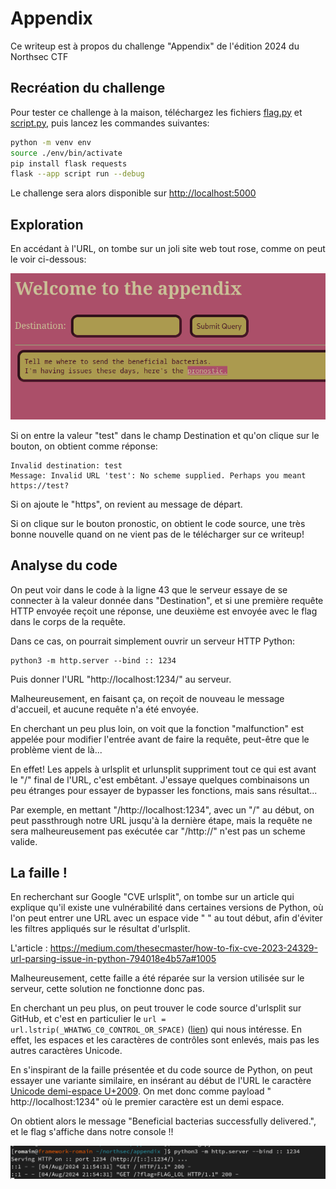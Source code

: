 # Appendix

Ce writeup est à propos du challenge "Appendix" de l'édition 2024 du Northsec CTF

## Recréation du challenge

Pour tester ce challenge à la maison, téléchargez les fichiers [flag.py](flag.py) et [script.py](script.py), puis lancez les commandes suivantes:

```bash
python -m venv env
source ./env/bin/activate
pip install flask requests
flask --app script run --debug
```

Le challenge sera alors disponible sur <http://localhost:5000>

## Exploration

En accédant à l'URL, on tombe sur un joli site web tout rose, comme on peut le voir ci-dessous:

![Screenshot](images/screenshot1.png)

Si on entre la valeur "test" dans le champ Destination et qu'on clique sur le bouton, on obtient comme réponse:

```
Invalid destination: test
Message: Invalid URL 'test': No scheme supplied. Perhaps you meant https://test?
```

Si on ajoute le "https", on revient au message de départ.

Si on clique sur le bouton pronostic, on obtient le code source, une très bonne nouvelle quand on ne vient pas de le télécharger sur ce writeup!

## Analyse du code

On peut voir dans le code à la ligne 43 que le serveur essaye de se connecter à la valeur donnée dans "Destination", et si une première requête HTTP envoyée reçoit une réponse, une deuxième est envoyée avec le flag dans le corps de la requête.

Dans ce cas, on pourrait simplement ouvrir un serveur HTTP Python:

```
python3 -m http.server --bind :: 1234
```

Puis donner l'URL "http://localhost:1234/" au serveur.

Malheureusement, en faisant ça, on reçoit de nouveau le message d'accueil, et aucune requête n'a été envoyée.

En cherchant un peu plus loin, on voit que la fonction "malfunction" est appelée pour modifier l'entrée avant de faire la requête, peut-être que le problème vient de là...

En effet! Les appels à urlsplit et urlunsplit suppriment tout ce qui est avant le "/" final de l'URL, c'est embêtant. J'essaye quelques combinaisons un peu étranges pour essayer de bypasser les fonctions, mais sans résultat...

Par exemple, en mettant "/http://localhost:1234", avec un "/" au début, on peut passthrough notre URL jusqu'à la dernière étape, mais la requête ne sera malheureusement pas exécutée car "/http://" n'est pas un scheme valide.

## La faille !

En recherchant sur Google "CVE urlsplit", on tombe sur un article qui explique qu'il existe une vulnérabilité dans certaines versions de Python, où l'on peut entrer une URL avec un espace vide " " au tout début, afin d'éviter les filtres appliqués sur le résultat d'urlsplit.

L'article : <https://medium.com/thesecmaster/how-to-fix-cve-2023-24329-url-parsing-issue-in-python-794018e4b57a#1005>

Malheureusement, cette faille a été réparée sur la version utilisée sur le serveur, cette solution ne fonctionne donc pas.

En cherchant un peu plus, on peut trouver le code source d'urlsplit sur GitHub, et c'est en particulier le `url = url.lstrip(_WHATWG_C0_CONTROL_OR_SPACE)` ([lien](https://github.com/python/cpython/blob/be257c58152e9b960827362b11c9ef2223fd6267/Lib/urllib/parse.py#L477)) qui nous intéresse. En effet, les espaces et les caractères de contrôles sont enlevés, mais pas les autres caractères Unicode.

En s'inspirant de la faille présentée et du code source de Python, on peut essayer une variante similaire, en insérant au début de l'URL le caractère [Unicode demi-espace U+2009](https://www.compart.com/en/unicode/U+2009). On met donc comme payload "&ThinSpace;http://localhost:1234" où le premier caractère est un demi espace.

On obtient alors le message "Beneficial bacterias successfully delivered.", et le flag s'affiche dans notre console !!

![Résultat final](images/result.png)
